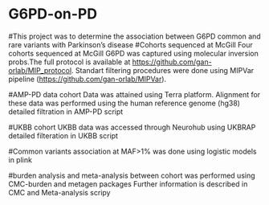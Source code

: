 # G6PD-on-PD
#This project was to determine the association between G6PD common and rare variants with Parkinson’s disease
#Cohorts sequenced at McGill
 Four cohorts sequenced at McGill G6PD was captured using molecular inversion probs.The full protocol is available at https://github.com/gan-orlab/MIP_protocol.
 Standart filtering procedures were done using MIPVar pipeline (https://github.com/gan-orlab/MIPVar).

#AMP-PD data cohort
  Data was attained using Terra platform. Alignment for these data was performed using the human reference genome (hg38)
  detailed filtration in AMP-PD script

#UKBB cohort
  UKBB data was accessed through Neurohub using UKBRAP 
  detailed filteration in UKBB script 

#Common variants association at MAF>1% was done using logistic models in plink
  
#burden analysis and meta-analysis between cohort was performed using CMC-burden and metagen packages
 Further information is described in CMC and Meta-analysis scripy

  
